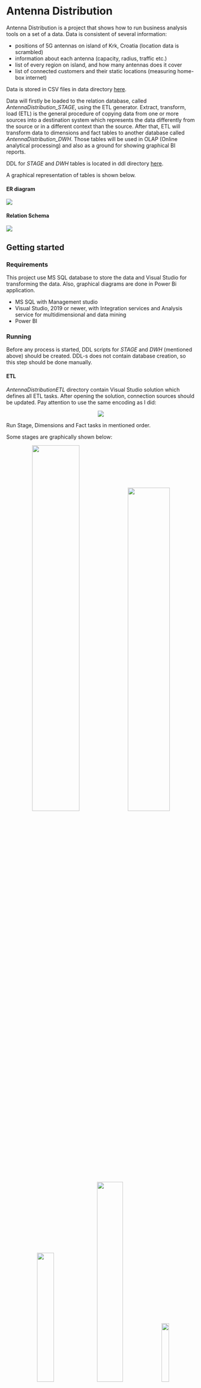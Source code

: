 # Antenna Distribution

Antenna Distribution is a project that shows how to run business analysis tools on a set of a data. Data is consistent of several information:

- positions of 5G antennas on island of Krk, Croatia (location data is scrambled)
- information about each antenna (capacity, radius, traffic etc.)
- list of every region on island, and how many antennas does it cover
- list of connected customers and their static locations (measuring home-box internet)

Data is stored in CSV files in data directory [here](https://github.com/SanjinKurelic/AntennaDistribution/tree/main/data).

Data will firstly be loaded to the relation database, called *AntennaDistribution_STAGE*, using the ETL generator.  Extract, transform, load (ETL) is the general procedure of copying data from one or more sources into a destination system which represents the data differently from the source or in a different context than the source. After that, ETL will transform data to dimensions and fact tables to another database called *AntennaDistribution_DWH*. Those tables will be used in OLAP (Online analytical processing) and also as a ground for showing graphical BI reports.

DDL for *STAGE* and *DWH* tables is located in ddl directory [here](https://github.com/SanjinKurelic/AntennaDistribution/tree/main/ddl).

A graphical representation of tables is shown below.

#### ER diagram

![](https://github.com/SanjinKurelic/AntennaDistribution/blob/main/image/AntennaDistribution_ER.png)

#### Relation Schema

![](https://github.com/SanjinKurelic/AntennaDistribution/blob/main/image/AntennaDistribution_RS.png)

## Getting started

### Requirements

This project use MS SQL database to store the data and Visual Studio for transforming the data. Also, graphical diagrams are done in Power Bi application.

- MS SQL with Management studio
- Visual Studio, 2019 or newer, with Integration services and Analysis service for multidimensional and data mining
- Power BI

### Running

Before any process is started, DDL scripts for *STAGE* and *DWH* (mentioned above) should be created. DDL-s does not contain database creation, so this step should be done manually.

#### ETL

*AntennaDistributionETL* directory contain Visual Studio solution which defines all ETL tasks. After opening the solution, connection sources should be updated. Pay attention to use the same encoding as I did:

<p align="center"><img src="https://github.com/SanjinKurelic/AntennaDistribution/blob/main/image/flatFileConfig.png" /></p>

Run Stage, Dimensions and Fact tasks in mentioned order.

Some stages are graphically shown below:

<p align="center"><img src="https://github.com/SanjinKurelic/AntennaDistribution/blob/main/image/etlStage.png" width="50%" /> <img src="https://github.com/SanjinKurelic/AntennaDistribution/blob/main/image/etlStageLoad.png" width="47%" /></p>

<p align="center"><img src="https://github.com/SanjinKurelic/AntennaDistribution/blob/main/image/etlDimensionLoad.png" width="29.7%" /> <img src="https://github.com/SanjinKurelic/AntennaDistribution/blob/main/image/etlFact.png" width="37%" /> <img src="https://github.com/SanjinKurelic/AntennaDistribution/blob/main/image/etlFactLoad.png" width="20%" /></p>

#### OLAP

After ETL is done with filling required data to *DWH* database, OLAP analysis can be done. Directory *AntennaDistributionOLAP* contain Visual Studio solution which defines all dimension and fact tables and their relationships.

Star schema for given tables is show on the picture below:

![](https://github.com/SanjinKurelic/AntennaDistribution/blob/main/image/AntennaDistribution_DWH.png)

By using these definitions, various reports could be easily done, ex:

**Analysis 1:** For given date-time period, show capacity and max traffic of antenna in some region:

![](https://github.com/SanjinKurelic/AntennaDistribution/blob/main/image/antennaCoverage.png)

**Analysis 2:** For given customer in region connected to some antenna show speed and traffic in some period of time:

![](https://github.com/SanjinKurelic/AntennaDistribution/blob/main/image/antennaCoverage.png)

#### Power BI

File *AntennaDistributionReports.pbix* given in this repository can be opened in Power BI application. Power BI application can be used for presenting analysis to management by using the diagrams and other graphical elements. Some examples are shown below:

**Analysis 3:** Show various customer information:

![](https://github.com/SanjinKurelic/AntennaDistribution/blob/main/image/powerBICustomerDetails.png)

**Analysis 4:** Show various antenna information:

![](https://github.com/SanjinKurelic/AntennaDistribution/blob/main/image/powerBIAntennaDetails.png)

## License

See the LICENSE file. For every question, write to kurelic@sanjin.eu

